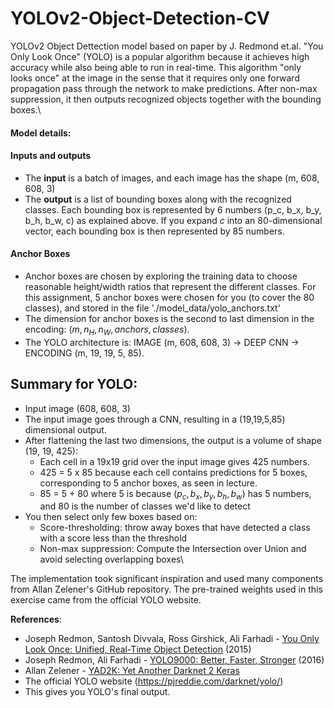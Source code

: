 # YOLOv2-Object-Detection-CV
YOLOv2 Object Dettection model based on paper by J. Redmond et.al.
"You Only Look Once" (YOLO) is a popular algorithm because it achieves high accuracy while also being able to run in real-time. 
This algorithm "only looks once" at the image in the sense that it requires only one forward propagation pass through the network to make predictions. After non-max suppression, it then outputs recognized objects together with the bounding boxes.\

#### Model details:

#### Inputs and outputs
- The **input** is a batch of images, and each image has the shape (m, 608, 608, 3)
- The **output** is a list of bounding boxes along with the recognized classes. Each bounding box is represented by 6 numbers (p_c, b_x, b_y, b_h, b_w, c) as explained above. If you expand $c$ into an 80-dimensional vector, each bounding box is then represented by 85 numbers. 

#### Anchor Boxes
* Anchor boxes are chosen by exploring the training data to choose reasonable height/width ratios that represent the different classes.  For this assignment, 5 anchor boxes were chosen for you (to cover the 80 classes), and stored in the file './model_data/yolo_anchors.txt'
* The dimension for anchor boxes is the second to last dimension in the encoding: $(m, n_H,n_W,anchors,classes)$.
* The YOLO architecture is: IMAGE (m, 608, 608, 3) -> DEEP CNN -> ENCODING (m, 19, 19, 5, 85).  

## Summary for YOLO:
- Input image (608, 608, 3)
- The input image goes through a CNN, resulting in a (19,19,5,85) dimensional output. 
- After flattening the last two dimensions, the output is a volume of shape (19, 19, 425):
    - Each cell in a 19x19 grid over the input image gives 425 numbers. 
    - 425 = 5 x 85 because each cell contains predictions for 5 boxes, corresponding to 5 anchor boxes, as seen in lecture. 
    - 85 = 5 + 80 where 5 is because $(p_c, b_x, b_y, b_h, b_w)$ has 5 numbers, and 80 is the number of classes we'd like to detect
- You then select only few boxes based on:
    - Score-thresholding: throw away boxes that have detected a class with a score less than the threshold
    - Non-max suppression: Compute the Intersection over Union and avoid selecting overlapping boxes\
    
    
    
The implementation took significant inspiration and used many components from Allan Zelener's GitHub repository. The pre-trained weights used in this exercise came from the official YOLO website. 

**References**: 
- Joseph Redmon, Santosh Divvala, Ross Girshick, Ali Farhadi - [You Only Look Once: Unified, Real-Time Object Detection](https://arxiv.org/abs/1506.02640) (2015)
- Joseph Redmon, Ali Farhadi - [YOLO9000: Better, Faster, Stronger](https://arxiv.org/abs/1612.08242) (2016)
- Allan Zelener - [YAD2K: Yet Another Darknet 2 Keras](https://github.com/allanzelener/YAD2K)
- The official YOLO website (https://pjreddie.com/darknet/yolo/) 
- This gives you YOLO's final output. 
